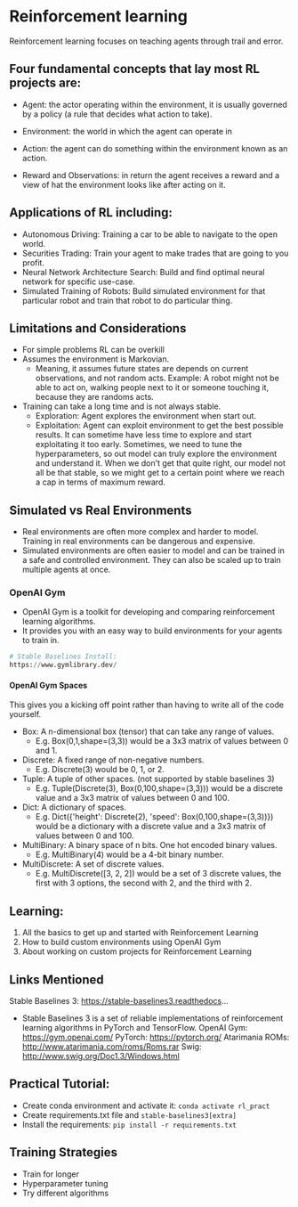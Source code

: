 # Reinforcement learning

Reinforcement learning focuses on teaching agents through trail and error.

## Four fundamental concepts that lay most RL projects are:

- Agent: the actor operating within the environment, it is usually governed by a policy (a rule that decides what action to take).

- Environment: the world in which the agent can operate in

- Action: the agent can do something within the environment known as an action.

- Reward and Observations: in return the agent receives a reward and a view of hat the environment looks like after acting on it.

## Applications of RL including:

- Autonomous Driving: Training a car to be able to navigate to the open world.
- Securities Trading: Train your agent to make trades that are going to you profit.
- Neural Network Architecture Search: Build and find optimal neural network for specific use-case.
- Simulated Training of Robots: Build simulated environment for that particular robot and train that robot to do particular thing.

## Limitations and Considerations

- For simple problems RL can be overkill
- Assumes the environment is Markovian.
  - Meaning, it assumes future states are depends on current observations, and not random acts.
    Example: A robot might not be able to act on, walking people next to it or someone touching it, because they are randoms acts.
- Training can take a long time and is not always stable.
  - Exploration: Agent explores the environment when start out.
  - Exploitation: Agent can exploit environment to get the best possible results.
    It can sometime have less time to explore and start exploitating it too early. Sometimes, we need to tune the hyperparameters, so out model can truly explore the environment and understand it.
    When we don't get that quite right, our model not all be that stable, so we might get to a certain point where we reach a cap in terms of maximum reward.


## Simulated vs Real Environments
- Real environments are often more complex and harder to model. Training in real environments can be dangerous and expensive.
- Simulated environments are often easier to model and can be trained in a safe and controlled environment. They can also be scaled up to train multiple agents at once.

### OpenAI Gym
- OpenAI Gym is a toolkit for developing and comparing reinforcement learning algorithms.
- It provides you with an easy way to build environments for your agents to train in.
```python
# Stable Baselines Install:
https://www.gymlibrary.dev/
```

#### OpenAI Gym Spaces
This gives you a kicking off point rather than having to write all of the code yourself.
- Box: A n-dimensional box (tensor) that can take any range of values.
  - E.g. Box(0,1,shape=(3,3)) would be a 3x3 matrix of values between 0 and 1.
- Discrete: A fixed range of non-negative numbers.
  - E.g. Discrete(3) would be 0, 1, or 2.
- Tuple: A tuple of other spaces. (not supported by stable baselines 3)
  - E.g. Tuple(Discrete(3), Box(0,100,shape=(3,3))) would be a discrete value and a 3x3 matrix of values between 0 and 100.
- Dict: A dictionary of spaces.
  - E.g. Dict({'height': Discrete(2), 'speed': Box(0,100,shape=(3,3))}) would be a dictionary with a discrete value and a 3x3 matrix of values between 0 and 100.
- MultiBinary: A binary space of n bits. One hot encoded binary values.
  - E.g. MultiBinary(4) would be a 4-bit binary number.
- MultiDiscrete: A set of discrete values.
  - E.g. MultiDiscrete([3, 2, 2]) would be a set of 3 discrete values, the first with 3 options, the second with 2, and the third with 2.









## Learning:

1. All the basics to get up and started with Reinforcement Learning
2. How to build custom environments using OpenAI Gym
3. About working on custom projects for Reinforcement Learning

## Links Mentioned

Stable Baselines 3: https://stable-baselines3.readthedocs...
  - Stable Baselines 3 is a set of reliable implementations of reinforcement learning algorithms in PyTorch and TensorFlow.
OpenAI Gym: https://gym.openai.com/
PyTorch: https://pytorch.org/
Atarimania ROMs: http://www.atarimania.com/roms/Roms.rar
Swig: http://www.swig.org/Doc1.3/Windows.html



## Practical Tutorial:

- Create conda environment and activate it: `conda activate rl_pract`
- Create requirements.txt file and `stable-baselines3[extra]`
- Install the requirements: `pip install -r requirements.txt`




## Training Strategies

- Train for longer
- Hyperparameter tuning
- Try different algorithms

